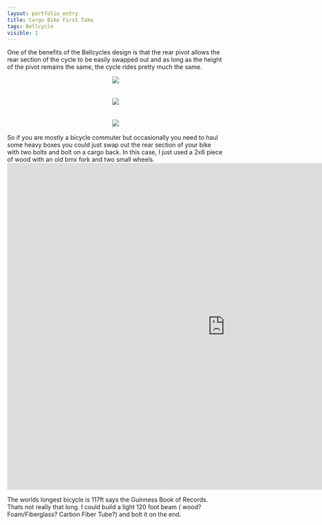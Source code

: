```yaml
---
layout: portfolio_entry
title: Cargo Bike First Take
tags: Bellcycle
visible: 1
---
```

One of the benefits of the Bellcycles design is that the rear pivot allows the rear section of the cycle to be easily swapped out and as long as the height of the pivot remains the same, the cycle rides pretty much the same. 
<br>
<div style="text-align:center"><img src ="../../img/bellcycleblog/post11/page1.jpeg" /></div>
<br>
<br>
<div style="text-align:center"><img src ="../../img/bellcycleblog/post11/page2.jpeg" /></div>
<br>
<br>
<div style="text-align:center"><img src ="../../img/bellcycleblog/post11/page3.jpeg" /></div>
<br>
So if you are mostly a bicycle commuter but occasionally you need to haul some heavy boxes you could just swap out the rear section of your bike with two bolts and bolt on a cargo back. In this case, I just used a 2x6 piece of wood with an old bmx fork and two small wheels. 

<iframe width="1012" height="759" src="https://www.youtube.com/embed/OlxeCfTo6T0" frameborder="0" allow="accelerometer; autoplay; encrypted-media; gyroscope; picture-in-picture" allowfullscreen></iframe>

The worlds longest bicycle is 117ft says the Guinness Book of Records. Thats not really that long. I could build a light 120 foot beam ( wood? Foam/Fiberglass? Carbon Fiber Tube?) and bolt it on the end.

